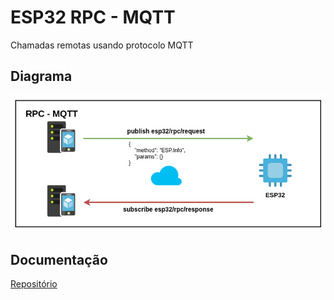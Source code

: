 # ESP32 RPC - MQTT

Chamadas remotas usando protocolo MQTT

## Diagrama

![img](https://raw.githubusercontent.com/douglaszuqueto/esp32-rpc-mqtt/master/.github/esp32-rpc-mqtt-v1.png)

## Documentação
[Repositório](https://github.com/douglaszuqueto/esp32-rpc)